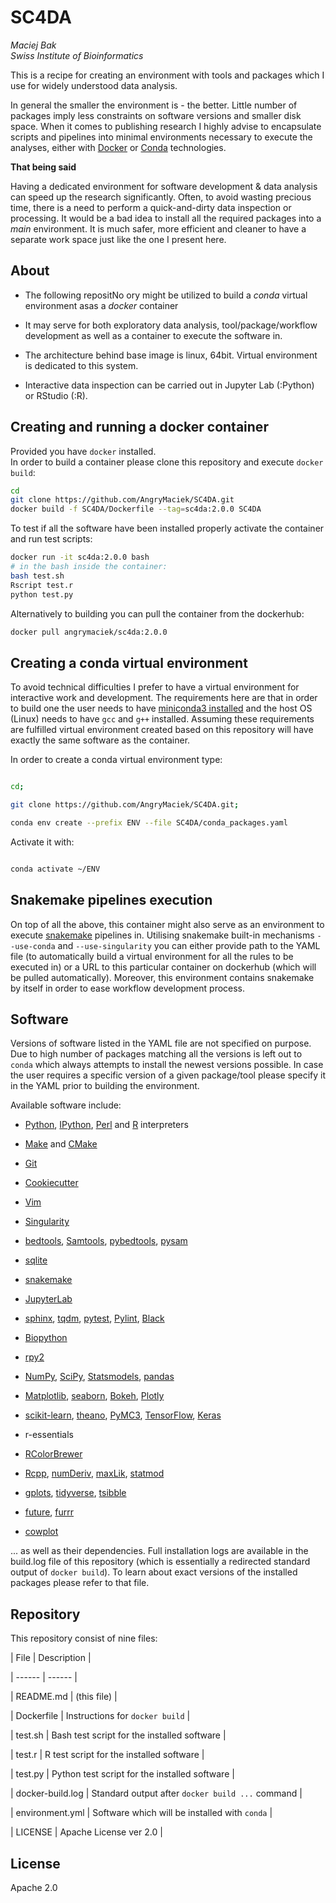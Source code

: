 # SC4DA

*Maciej Bak  
Swiss Institute of Bioinformatics*

This is a recipe for creating an environment with tools and packages which I use for widely understood data analysis.

In general the smaller the environment is - the better. Little number of packages imply less constraints on software versions and smaller disk space. When it comes to publishing research I highly advise to encapsulate scripts and pipelines into minimal environments necessary to execute the analyses, either with [Docker](https://www.docker.com/) or [Conda](https://docs.conda.io/en/latest/) technologies.

**That being said**

Having a dedicated environment for software development & data analysis can speed up the research significantly. Often, to avoid wasting precious time, there is a need to perform a quick-and-dirty data inspection or processing. It would be a bad idea to install all the required packages into a *main* environment. It is much safer, more efficient and cleaner to have a separate work space just like the one I present here.

## About

* The following repositNo
ory might be utilized to build a *conda* virtual environment asas a *docker* container

* It may serve for both exploratory data analysis, tool/package/workflow development as well as a container to execute the software in.

* The architecture behind base image is linux, 64bit. Virtual environment is dedicated to this system.

* Interactive data inspection can be carried out in Jupyter Lab (:Python) or RStudio (:R).

## Creating and running a docker container

Provided you have `docker` installed.  
In order to build a container please clone this repository and execute `docker build`:
```bash
cd
git clone https://github.com/AngryMaciek/SC4DA.git
docker build -f SC4DA/Dockerfile --tag=sc4da:2.0.0 SC4DA
```

To test if all the software have been installed properly activate the container and run test scripts:
```bash
docker run -it sc4da:2.0.0 bash
# in the bash inside the container:
bash test.sh
Rscript test.r
python test.py
```

Alternatively to building you can pull the container from the dockerhub:
```bash
docker pull angrymaciek/sc4da:2.0.0
```

## Creating a conda virtual environment

To avoid technical difficulties I prefer to have a virtual environment for interactive work and development. The requirements here are that in order to build one the user needs to have [miniconda3 installed](https://conda.io/projects/conda/en/latest/user-guide/install/index.html) and the host OS (Linux) needs to have `gcc` and `g++` installed. Assuming these requirements are fulfilled virtual environment created based on this repository will have exactly the same software as the container.

In order to create a conda virtual environment type:

```bash

cd;

git clone https://github.com/AngryMaciek/SC4DA.git;

conda env create --prefix ENV --file SC4DA/conda_packages.yaml

```

Activate it with:

```bash

conda activate ~/ENV

```

  

## Snakemake pipelines execution

  

On top of all the above, this container might also serve as an environment to execute [snakemake](https://snakemake.readthedocs.io/en/stable/) pipelines in. Utilising snakemake built-in mechanisms `--use-conda` and `--use-singularity` you can either provide path to the YAML file (to automatically build a virtual environment for all the rules to be executed in) or a URL to this particular container on dockerhub (which will be pulled automatically). Moreover, this environment contains snakemake by itself in order to ease workflow development process.

  

## Software

Versions of software listed in the YAML file are not specified on purpose. Due to high number of packages matching all the versions is left out to `conda` which always attempts to install the newest versions possible. In case the user requires a specific version of a given package/tool please specify it in the YAML prior to building the environment.

Available software include:

*  [Python](https://www.python.org/), [IPython](https://ipython.org/), [Perl](https://www.perl.org/) and [R](https://www.r-project.org/) interpreters

*  [Make](https://www.gnu.org/software/make/manual/make.html) and [CMake](https://cmake.org/)

*  [Git](https://git-scm.com/)

*  [Cookiecutter](https://github.com/cookiecutter/cookiecutter)

*  [Vim](https://github.com/vim/vim)

*  [Singularity](https://singularity.lbl.gov/)

*  [bedtools](https://bedtools.readthedocs.io/en/latest/), [Samtools](http://www.htslib.org/), [pybedtools](https://daler.github.io/pybedtools/), [pysam](https://pysam.readthedocs.io/en/latest/api.html)

*  [sqlite](https://www.sqlite.org/index.html)

*  [snakemake](https://snakemake.readthedocs.io/en/stable/)

*  [JupyterLab](https://jupyterlab.readthedocs.io/en/stable/)

*  [sphinx](http://www.sphinx-doc.org/en/master/), [tqdm](https://github.com/tqdm/tqdm), [pytest](https://docs.pytest.org/en/latest/), [Pylint](https://www.pylint.org/), [Black](https://github.com/psf/black)

*  [Biopython](https://biopython.org/)

*  [rpy2](https://rpy2.readthedocs.io/en/version_2.8.x/)

*  [NumPy](https://numpy.org/), [SciPy](https://www.scipy.org/), [Statsmodels](https://www.statsmodels.org/stable/index.html), [pandas](https://pandas.pydata.org/)

*  [Matplotlib](https://matplotlib.org/), [seaborn](https://seaborn.pydata.org/), [Bokeh](https://bokeh.pydata.org/en/latest/index.html), [Plotly](https://plot.ly/python/)

*  [scikit-learn](https://scikit-learn.org/stable/), [theano](http://deeplearning.net/software/theano/), [PyMC3](https://docs.pymc.io/), [TensorFlow](https://www.tensorflow.org/), [Keras](https://keras.io/)

* r-essentials

*  [RColorBrewer](https://cran.r-project.org/web/packages/RColorBrewer/index.html)

*  [Rcpp](https://cran.r-project.org/web/packages/Rcpp/index.html), [numDeriv](https://cran.r-project.org/web/packages/numDeriv/index.html), [maxLik](https://cran.r-project.org/web/packages/maxLik/index.html), [statmod](https://cran.r-project.org/web/packages/statmod/index.html)

*  [gplots](https://cran.r-project.org/web/packages/gplots/index.html), [tidyverse](https://www.tidyverse.org/), [tsibble](https://cran.r-project.org/web/packages/tsibble/index.html)

*  [future](https://cran.r-project.org/web/packages/future/index.html), [furrr](https://cran.r-project.org/web/packages/furrr/index.html)

*  [cowplot](https://cran.r-project.org/web/packages/cowplot/vignettes/introduction.html)

  

... as well as their dependencies. Full installation logs are available in the build.log file of this repository (which is essentially a redirected standard output of `docker build`). To learn about exact versions of the installed packages please refer to that file.

  

## Repository

This repository consist of nine files:

| File | Description |

| ------ | ------ |

| README.md | (this file) |

| Dockerfile | Instructions for `docker build` |

| test.sh | Bash test script for the installed software |

| test.r | R test script for the installed software |

| test.py | Python test script for the installed software |

| docker-build.log | Standard output after `docker build ...` command |

| environment.yml | Software which will be installed with `conda` |

| LICENSE | Apache License ver 2.0 |

  

## License

Apache 2.0